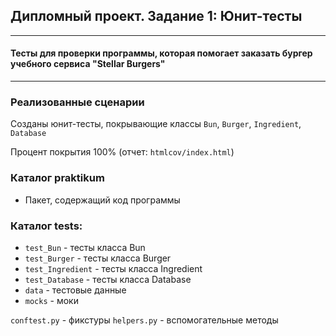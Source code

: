 ## Дипломный проект. Задание 1: Юнит-тесты

---
#### Тесты для проверки программы, которая помогает заказать бургер учебного сервиса "Stellar Burgers"

---

### Реализованные сценарии

Созданы юнит-тесты, покрывающие классы `Bun`, `Burger`, `Ingredient`, `Database`

Процент покрытия 100% (отчет: `htmlcov/index.html`)


### Каталог praktikum 
* Пакет, содержащий код программы


### Каталог tests:
* `test_Bun` - тесты класса Bun
* `test_Burger` - тесты класса Burger
* `test_Ingredient` - тесты класса Ingredient
* `test_Database` - тесты класса Database
* `data` - тестовые данные
* `mocks` - моки


`conftest.py` - фикстуры
`helpers.py` - вспомогательные методы
